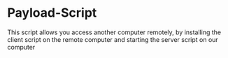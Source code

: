 # Payload-Script
This script allows you access another computer remotely, by installing the client script on the remote computer and starting the server script on our computer

